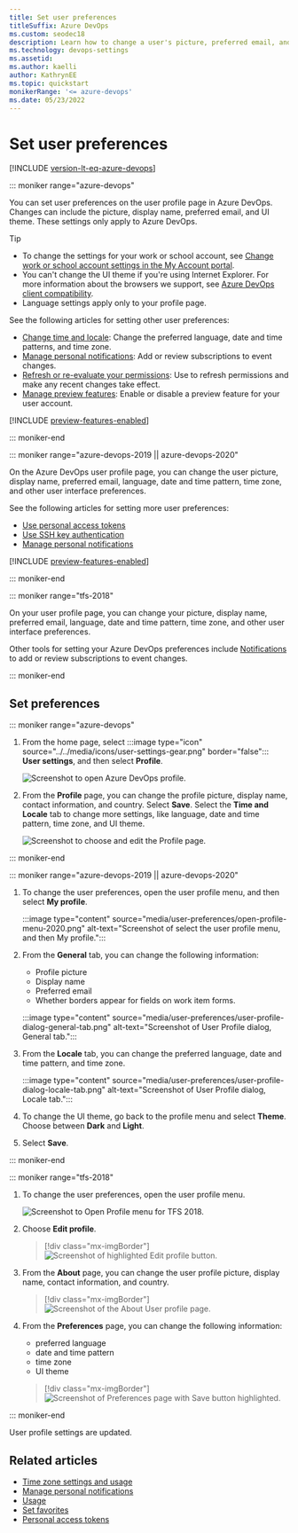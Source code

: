 ```yaml
---
title: Set user preferences 
titleSuffix: Azure DevOps
ms.custom: seodec18
description: Learn how to change a user's picture, preferred email, and other user preferences from the user's Azure DevOps profile.
ms.technology: devops-settings
ms.assetid: 
ms.author: kaelli
author: KathrynEE
ms.topic: quickstart
monikerRange: '<= azure-devops'
ms.date: 05/23/2022
---
```


# Set user preferences

[!INCLUDE [version-lt-eq-azure-devops](../../includes/version-lt-eq-azure-devops.md)]

::: moniker range="azure-devops"

You can set user preferences on the user profile page in Azure DevOps. Changes can include the picture, display name, preferred email, and UI theme. These settings only apply to Azure DevOps.

> [!TIP]
> - To change the settings for your work or school account, see [Change work or school account settings in the My Account portal](https://support.microsoft.com/account-billing/change-work-or-school-account-settings-in-the-my-account-portal-e50bfccb-58e9-4d42-939c-a60cb6d56ced).
> - You can't change the UI theme if you're using Internet Explorer. For more information about the browsers we support, see [Azure DevOps client compatibility](/azure/devops/server/compatibility?view=azure-devops&preserve-view=true).
> - Language settings apply only to your profile page.

See the following articles for setting other user preferences:

- [Change time and locale](../accounts/change-time-zone.md#change-user-profile-time-zone): Change the preferred language, date and time patterns, and time zone.  
- [Manage personal notifications](../../notifications/manage-your-personal-notifications.md): Add or review subscriptions to event changes.  
- [Refresh or re-evaluate your permissions](../security/troubleshoot-permissions.md#refresh-permissions): Use to refresh permissions and make any recent changes take effect.  
- [Manage preview features](../../project/navigation/preview-features.md): Enable or disable a preview feature for your user account.  

[!INCLUDE [preview-features-enabled](../../includes/preview-features-enabled-new-account.md)]

::: moniker-end

::: moniker range="azure-devops-2019 || azure-devops-2020"

On the Azure DevOps user profile page, you can change the user picture, display name, preferred email, language, date and time pattern, time zone, and other user interface preferences. 

See the following articles for setting more user preferences:

- [Use personal access tokens](../accounts/use-personal-access-tokens-to-authenticate.md) 
- [Use SSH key authentication](../../repos/git/use-ssh-keys-to-authenticate.md) 
- [Manage personal notifications](../../notifications/manage-your-personal-notifications.md)  

[!INCLUDE [preview-features-enabled](../../includes/preview-features-enabled-new-account.md)]

::: moniker-end

::: moniker range="tfs-2018"

On your user profile page, you can change your picture, display name, preferred email, language, date and time pattern, time zone, and other user interface preferences.

Other tools for setting your Azure DevOps preferences include [Notifications](../../notifications/manage-your-personal-notifications.md) to add or review subscriptions to event changes.

::: moniker-end
## Set preferences

::: moniker range="azure-devops"

1. From the home page, select :::image type="icon" source="../../media/icons/user-settings-gear.png" border="false"::: **User settings**, and then select **Profile**.

   ![Screenshot to open Azure DevOps profile.](../../media/open-user-settings-profile-preview.png)

2. From the **Profile** page, you can change the profile picture, display name, contact information, and country. Select **Save**. Select the **Time and Locale** tab to change more settings, like language, date and time pattern, time zone, and UI theme.

   ![Screenshot to choose and edit the Profile page.](media/edit-about-page-preview.png)

::: moniker-end

::: moniker range="azure-devops-2019 || azure-devops-2020"

1. To change the user preferences, open the user profile menu, and then select **My profile**.

	:::image type="content" source="media/user-preferences/open-profile-menu-2020.png" alt-text="Screenshot of select the user profile menu, and then My profile.":::

2. From the **General** tab, you can change the following information:
   - Profile picture
   - Display name
   - Preferred email 
   - Whether borders appear for fields on work item forms.

	:::image type="content" source="media/user-preferences/user-profile-dialog-general-tab.png" alt-text="Screenshot of User Profile dialog, General tab.":::

3. From the **Locale** tab, you can change the preferred language, date and time pattern, and time zone. 

	:::image type="content" source="media/user-preferences/user-profile-dialog-locale-tab.png" alt-text="Screenshot of User Profile dialog, Locale tab.":::

4. To change the UI theme, go back to the profile menu and select **Theme**. Choose between **Dark** and **Light**.
5. Select **Save**.

::: moniker-end

::: moniker range="tfs-2018"

1. To change the user preferences, open the user profile menu.

	![Screenshot to Open Profile menu for TFS 2018.](../../media/settings/open-profile-tfs-2017.png)

2. Choose **Edit profile**. 

	> [!div class="mx-imgBorder"]  
	> ![Screenshot of highlighted Edit profile button.](../../media/settings/profile-jamal-h.png)

3. From the **About** page, you can change the user profile picture, display name, contact information, and country. 

	> [!div class="mx-imgBorder"]  
	> ![Screenshot of the About User profile page.](../../media/settings/edit-profile-about-dialog.png)

4. From the **Preferences** page, you can change the following information:
    - preferred language
    - date and time pattern
    - time zone
    - UI theme

	> [!div class="mx-imgBorder"]  
	> ![Screenshot of Preferences page with Save button highlighted.](../../media/settings/edit-profile-preferences-dialog.png)

::: moniker-end

User profile settings are updated.

## Related articles

- [Time zone settings and usage](../settings/timezone-settings-usage.md)
- [Manage personal notifications](../../notifications/manage-your-personal-notifications.md)  
- [Usage](../../integrate/concepts/rate-limits.md)  
- [Set favorites](../../notifications/manage-your-personal-notifications.md)  
- [Personal access tokens](../accounts/use-personal-access-tokens-to-authenticate.md)
